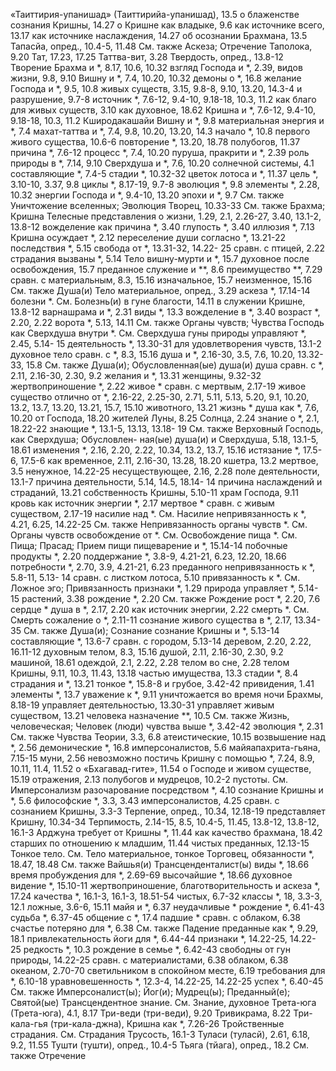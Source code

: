 «Таиттирия-упанишад» (Таиттирийа-упанишад), 13.5 
	о блаженстве сознания Кришны, 14.27 
	о Кришне
	как владыке, 9.6 
	как источнике всего, 13.17 
	как источнике наслаждения, 14.27
	об осознании Брахмана, 13.5 
Тапасйа, опред., 10.4-5, 11.48 
	См. также Аскеза; Отречение
Таполока, 9.20 
Тат, 17.23, 17.25 
Таттва-вит, 3.28 
Твердость, опред., 13.8-12 
Творение
	Брахма и *, 8.17, 10.6, 10.32 
	взгляд Господа и *, 2.39,
	видов жизни, 9.8, 9.10 
	Вишну и *, 7.4, 10.20, 10.32 
	демоны о *, 16.8 
	желание Господа и *, 9.5, 10.8 
	живых существ, 3.15, 9.8-8, 9.10, 13.20, 14.3-4
	и разрушение, 9.7-8
	источник *, 7.6-12, 9.4-10, 9.18-18, 10.3, 11.2
	как благо для живых существ, 3.10
	как духовное, 18.62
	Кришна и *, 7.6-12, 9.4-10, 9.18-18, 10.3, 11.2
	Кширодакашайи Вишну и *, 9.8 
	материальная энергия и *, 7.4 
	махат-таттва и *, 7.4, 9.8, 10.20, 13.20, 14.3 
	начало *, 10.8
	первого живого существа, 10.6-6 
	повторение *, 13.20, 18.78 
	полубогов, 11.37 
	причина *, 7.6-12 
	процесс *, 7.4, 10.20 
	пуруша, пракрити и *, 2.39 
	роль природы в *, 7.14, 9.10 
	Сверхдуша и *, 7.6, 10.20 
	солнечной системы, 4.1 
	составляющие *, 7.4-5 
	стадии *, 10.32-32 
	цветок лотоса и *, 11.37 
	цель *, 3.10-10, 3.37, 9.8 
	циклы *, 8.17-19, 9.7-8 
	эволюция *, 9.8 
	элементы *, 2.28, 10.32 
	энергии Господа и *, 9.4-10, 13.20 
	эпохи и *, 9.7
	См. также Уничтожение вселенных; Эволюция
Творец, 10.33-33
	См. также Брахма; Кришна
Телесные представления о жизни, 1.29, 2.1, 2.26-27, 3.40, 13.1-2, 13.8-12 
	вожделение как причина *, 3.40 
	глупость *, 3.40 
	иллюзия *, 7.13 
	Кришна осуждает *, 2.12 
	переселение души согласно *, 13.21-22 
	последствия *, 5.15 
	свобода от *, 13.31-32, 14.22- 25
	сравн. с птицей, 2.22 
	страдания вызваны *, 5.14 
Тело
	вишну-мурти и *, 15.7 
	духовное
		после освобождения, 15.7 
		преданное служение и **, 8.6 
		преимущество **, 7.29 
		сравн. с материальным, 8.3, 15.16
	изначальное, 15.7 
	неизменное, 15.16 
	См. также Душа(и)
Тело материальное, опред., 3.29 
	аскеза *, 17.14-14 
	болезни *.
		См. Болезнь(и) 
	в гуне благости, 14.11 
	в служении Кришне, 13.8-12 
	варнашрама и *, 2.31 
	виды *, 13.3 
	вожделение в *, 3.40 
	возраст *, 2.20, 2.22 
	ворота *, 5.13, 14.11
		См. также Органы чувств; Чувства
	Господь как Сверхдуша внутри *.
		См. Сверхдуша
	гуны природы управляют *, 2.45, 5.14- 15
	деятельность *, 13.30-31 
	для удовлетворения чувств, 13.1-2 
	духовное тело сравн. с *, 8.3, 15.16 
	душа и *, 2.16-30, 3.5, 7.6, 10.20, 13.32-33, 15.8
		См. также Душа(и); Обусловленная(ые) душа(и)
	душа сравн. с *, 2.11, 2.16-30, 2.30, 9.2
	желания и *, 13.31 
	женщины, 9.32-32 
	жертвоприношение *, 2.22 
	живое * сравн. с мертвым, 2.17-19 
	живое существо отлично от *, 2.16-22, 2.25-30, 2.71, 5.11, 5.13, 5.20, 9.1, 10.20, 13.2, 13.7, 13.20, 13.21, 15.7, 15.10
	животного, 13.21 
	жизнь *
		душа как *, 7.6, 10.20 
		от Господа, 18.20 
	жителей
		Луны, 8.25 
		Солнца, 2.24 
	знание о *, 2.1, 18.22-22 
	знающие *, 13.1-5, 13.13, 13.18- 19
		См. также Верховный Господь, как Сверхдуша; Обусловлен- ная(ые) душа(и) 
	и Сверхдуша, 5.18, 13.1-5, 18.61 
	изменения *, 2.16, 2.20, 2.22, 10.34, 13.2, 13.7, 15.16 
	истязание *, 17.5-6, 17.5-6
	как
		временное, 2.11, 2.16-30, 13.28, 18.20 
		кшетра, 13.2 
		мертвое, 3.5 
		ненужное, 14.22-25 
		несуществующее, 2.16, 2.28 
		поле деятельности, 13.1-7 
		причина деятельности, 5.14, 14.5, 18.14- 14
		причина наслаждений и страданий, 13.21
		собственность Кришны, 5.10-11 
		храм Господа, 9.11 
	кровь как источник энергии *, 2.17 
	мертвое * сравн. с живым существом, 2.17-19
	насилие над *.
		См. Насилие 
	непривязанность к *, 4.21, 6.25, 14.22-25
		См. также Непривязанность
	органы чувств *.
		См. Органы чувств
	освобождение от *.
		См. Освобождение
	пища *.
		См. Пища; Прасад; Прием пищи
	пищеварение и *, 15.14-14 
	побочные продукты *, 2.20 
	поддержание *, 3.8-9, 4.21-21, 6.23, 12.20, 18.66
	потребности *, 2.70, 3.9, 4.21-21, 6.23
	преданного
		непривязанность к *, 5.8-11, 5.13- 14
		сравн. с листком лотоса, 5.10 
	привязанность к *.
		См. Ложное эго; Привязанность 
	признаки *, 1.29 
	природа управляет *, 5.14-15 
	растений, 3.38 
	рождение *, 2.20
		См. также Рождение
	рост *, 2.20, 7.6 
	сердце *
		душа в *, 2.17, 2.20 
		как источник энергии, 2.22 
	смерть *.
		См. Смерть
	сожаление о *, 2.11-11 
	сознание живого существа в *, 2.17, 13.34-35
		См. также Душа(и); Сознание
	сознание Кришны и *, 5.13-14 
	составляющие *, 13.6-7
	сравн. с
		городом, 5.13-14 
		деревом, 2.20, 2.22, 16.11-12 
		духовным телом, 8.3, 15.16 
		душой, 2.11, 2.16-30, 2.30, 9.2 
		машиной, 18.61 
		одеждой, 2.1, 2.22, 2.28 
		телом во сне, 2.28 
		телом Кришны, 9.11, 10.3, 11.43, 13.18
		частью имущества, 13.3 
	стадии *, 8.4 
	страдания и *, 13.21 
	тонкое *, 15.8-8 
		и грубое, 3.42-42 
		привидения, 1.41 
		элементы *, 13.7 
	уважение к *, 9.11 
	уничтожается во время ночи Брахмы, 8.18-19
	управляет деятельностью, 13.30-31 
	управляет живым существом, 13.21 
	человека
		назначение **, 10.5 
		См. также Жизнь, человеческая; Человек (люди) 
	чувства выше *, 3.42-42 
	эволюция *, 2.31 
	См. также Чувства
Теории, 3.3, 6.8
	атеистические, 10.15 
	возвышение над *, 2.56 
	демонические *, 16.8 
	имперсоналистов, 5.6 
	майяапахрита-гьяна, 7.15-15 
	муни, 2.56
	невозможно постичь Кришну с помощью *, 7.24, 8.9, 10.11, 11.4, 11.52
	о «Бхагавад-гите», 11.54 
	о Господе и живом существе, 15.19 
	отражения, 2.13 
	полубогов и мудрецов, 10.2-2 
	пустоты.
		См. Имперсонализм 
	разочарование посредством *, 4.10 
	сознание Кришны и *, 5.6 
	философские *, 3.3, 3.43 
		имперсоналистов, 4.25 
		сравн. с сознанием Кришны, 3.3-3
Терпение, опред., 10.34, 12.18-19 
	представляет Кришну, 10.34-34 
Терпимость, 2.14-15, 8.5, 10.4-5, 11.45, 13.8-12, 13.8-12, 16.1-3
	Арджуна требует от Кришны *, 11.44 
	как качество брахмана, 18.42 
	старших по отношению к младшим, 11.44
	чистых преданных, 12.13-15 
Тонкое тело.
	См. Тело материальное, тонкое
Торговец, обязанности *, 18.47, 18.48 
	См. также Вайшья(и)
Трансценденталист(ы)
	виды *, 18.66
	время пробуждения для *, 2.69-69 
	высочайшие *, 18.66 
	духовное видение *, 15.10-11 
	жертвоприношение, благотворительность и аскеза *, 17.24 
	качества *, 16.1-3, 16.1-3, 18.51-54 
	чистых, 6.7-32 
	классы *, 18, 3.3-3, 12.1 
	ложные, 3.6-6, 15.11 
	майя и *, 6.37 
	неудачливые *
		рождение *, 6.41-43 
		судьба *, 6.37-45 
	общение с *, 17.4 
	падшие *
		сравн. с облаком, 6.38 
		счастье потеряно для *, 6.38 
		См. также Падение
	преданные как *, 9.29, 18.1 
	привлекательность йоги для *, 6.44-44
	признаки *, 14.22-25, 14.22-25 
	редкость *, 10.3 
	рождение в семье *, 6.42-43 
	свободны от гун природы, 14.22-25 
	сравн. с
		материалистами, 6.38 
		облаком, 6.38 
		океаном, 2.70-70 
		светильником в спокойном месте, 6.19
	требования для *, 6.10-18 
	уравновешенность *, 12.3-4, 14.22-25, 14.22-25 
	успех *, 6.40-45 
	См. также Имперсоналист(ы);
	Йог(и); Мудрец(ы); Преданный(е); Святой(ые) Трансцендентное знание.
	См. Знание, духовное
Трета-юга (Трета-юга), 4.1, 8.17 
Три-веди (три-веди), 9.20 
Тривикрама, 8.22
Три-кала-гья (три-кала-джна), Кришна как *, 7.26-26
Тройственные страдания.
	См. Страдания 
Трусость, 16.1-3
Туласи (туласй), 2.61, 6.18, 9.2, 11.55 
Тушти (тушти), опред., 10.4-5 
Тьяга (тйага), опред., 18.2 
	См. также Отречение